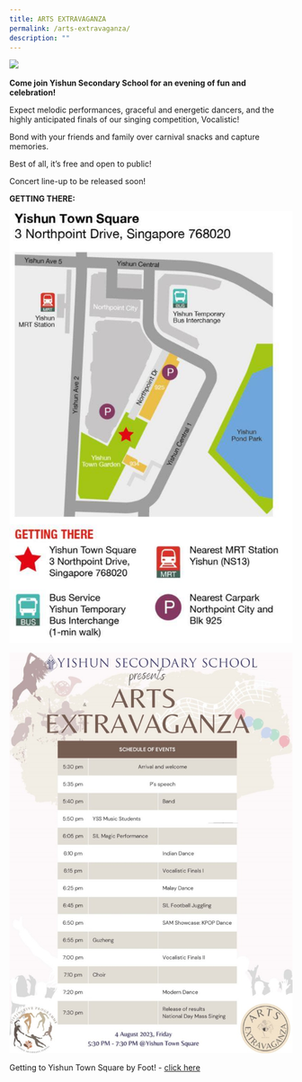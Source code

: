 ```yaml
---
title: ARTS EXTRAVAGANZA
permalink: /arts-extravaganza/
description: ""
---
```

![](/images/Announcements/arts%20extravaganza%202023.png)

**Come join Yishun Secondary School for an evening of fun and celebration!**

Expect melodic performances, graceful and energetic dancers, and the highly anticipated finals of our singing competition, Vocalistic!

Bond with your friends and family over carnival snacks and capture memories.

Best of all, it’s free and open to public! 

Concert line-up to be released soon!

**GETTING THERE:**

![](/images/Announcements/getting%20to%20yts.jpg)

![](/images/Announcements/ae%20schedule%20of%20events.jpg)


Getting to Yishun Town Square by Foot! - [click here](https://drive.google.com/file/d/1ZfDFn847rtBTxwHE-pSMfS-rlDAtUKP7/view)